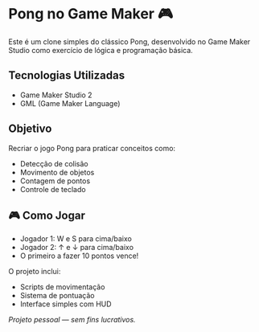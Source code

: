 # Pong no Game Maker 🎮

Este é um clone simples do clássico Pong, desenvolvido no Game Maker Studio como exercício de lógica e programação básica.

## Tecnologias Utilizadas

- Game Maker Studio 2
- GML (Game Maker Language)

## Objetivo

Recriar o jogo Pong para praticar conceitos como:

- Detecção de colisão
- Movimento de objetos
- Contagem de pontos
- Controle de teclado

## 🎮 Como Jogar

- Jogador 1: W e S para cima/baixo
- Jogador 2: ↑ e ↓ para cima/baixo
- O primeiro a fazer 10 pontos vence!

O projeto inclui:

- Scripts de movimentação
- Sistema de pontuação
- Interface simples com HUD

*Projeto pessoal — sem fins lucrativos.*
